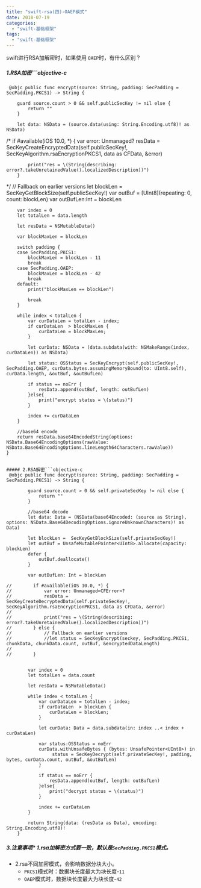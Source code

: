 ```yaml
---
title: "swift-rsa(四)-OAEP模式"
date: 2018-07-19
categories:
  - "swift-基础框架"
tags:
  - "swift-基础框架"
---
```

<!--more-->


swift进行RSA加解密时，如果使用 `OAEP`时，有什么区别？


##### 1.RSA加密```objective-c
     @objc public func encrypt(source: String, padding: SecPadding = SecPadding.PKCS1) -> String {
        
        guard source.count > 0 && self.publicSecKey != nil else {
            return ""
        }
        
        let data: NSData = (source.data(using: String.Encoding.utf8)! as NSData)
        
 /*       if #available(iOS 10.0, *) {
            var error: Unmanaged<CFError>?
            resData =  SecKeyCreateEncryptedData(self.publicSecKey!, SecKeyAlgorithm.rsaEncryptionPKCS1, data as CFData, &error)

            print("res = \(String(describing: error?.takeUnretainedValue().localizedDescription))")
        }
*/
        // Fallback on earlier versions
        let blockLen =  SecKeyGetBlockSize(self.publicSecKey!)
        var outBuf = [UInt8](repeating: 0, count: blockLen)
        var outBufLen:Int = blockLen
        
        var index = 0
        let totalLen = data.length
        
        let resData = NSMutableData()
        
        var blockMaxLen = blockLen
        
        switch padding {
        case SecPadding.PKCS1:
            blockMaxLen = blockLen - 11
            break
        case SecPadding.OAEP:
            blockMaxLen = blockLen - 42
            break
        default:
            print("blockMaxLen == blockLen")
        
            break
        }
        
        while index < totalLen {
            var curDataLen = totalLen - index;
            if curDataLen  > blockMaxLen {
                curDataLen = blockMaxLen;
            }
            
            let curData: NSData = (data.subdata(with: NSMakeRange(index, curDataLen)) as NSData)
            
            let status: OSStatus = SecKeyEncrypt(self.publicSecKey!, SecPadding.OAEP, curData.bytes.assumingMemoryBound(to: UInt8.self), curData.length, &outBuf, &outBufLen)
            
            if status == noErr {
                resData.append(outBuf, length: outBufLen)
            }else{
                print("encrypt status = \(status)")
            }
            
            index += curDataLen
        }
        
        //base64 encode
        return resData.base64EncodedString(options: NSData.Base64EncodingOptions(rawValue: NSData.Base64EncodingOptions.lineLength64Characters.rawValue))
    }
    
```

##### 2.RSA解密```objective-c
 @objc public func decrypt(source: String, padding: SecPadding = SecPadding.PKCS1) -> String {
        
        guard source.count > 0 && self.privateSecKey != nil else {
            return ""
        }
        
        //base64 decode
        let data: Data = (NSData(base64Encoded: (source as String), options: NSData.Base64DecodingOptions.ignoreUnknownCharacters)! as Data)
        
        let blockLen =  SecKeyGetBlockSize(self.privateSecKey!)
        let outBuf = UnsafeMutablePointer<UInt8>.allocate(capacity: blockLen)
        defer {
            outBuf.deallocate()
        }
        
        var outBufLen: Int = blockLen
        
//        if #available(iOS 10.0, *) {
//            var error: Unmanaged<CFError>?
//            resData =  SecKeyCreateDecryptedData(self.privateSecKey!, SecKeyAlgorithm.rsaEncryptionPKCS1, data as CFData, &error)
//
//            print("res = \(String(describing: error?.takeUnretainedValue().localizedDescription))")
//        } else {
//            // Fallback on earlier versions
//            //let status = SecKeyEncrypt(seckey, SecPadding.PKCS1, chunkData, chunkData.count, outBuf, &encryptedDataLength)
//
//        }
        

        var index = 0
        let totalLen = data.count
        
        let resData = NSMutableData()
        
        while index < totalLen {
            var curDataLen = totalLen - index;
            if curDataLen  > blockLen {
                curDataLen = blockLen;
            }
            
            let curData: Data = data.subdata(in: index ..< index + curDataLen)
            
            var status:OSStatus = noErr
            curData.withUnsafeBytes { (bytes: UnsafePointer<UInt8>) in
                 status = SecKeyDecrypt(self.privateSecKey!, padding, bytes, curData.count, outBuf, &outBufLen)
            }
            
            if status == noErr {
                resData.append(outBuf, length: outBufLen)
            }else{
                print("decrypt status = \(status)")
            }
            
            index += curDataLen
        }

        return String(data: (resData as Data), encoding: String.Encoding.utf8)!
    }

```

##### 3.注意事项* 1.rsa加解密方式要一致，默认是`SecPadding.PKCS1`模式。
* 2.rsa不同加密模式，会影响数据分块大小。
	* `PKCS1`模式时：数据块长度最大为块长度-`11`
	* `OAEP`模式时，数据块长度最大为块长度-`42`


